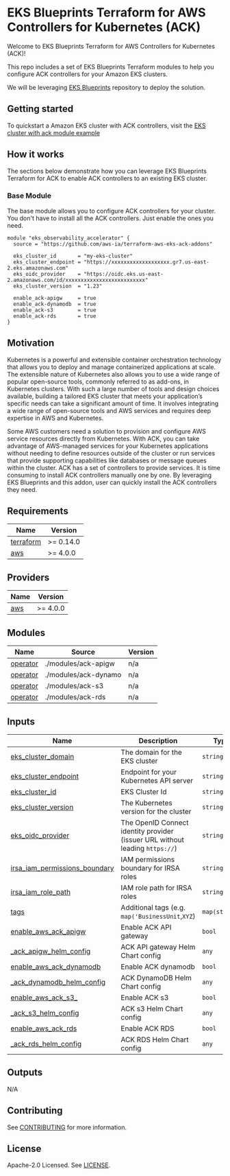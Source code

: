 # EKS Blueprints Terraform for AWS Controllers for Kubernetes (ACK)

Welcome to EKS Blueprints Terraform for AWS Controllers for Kubernetes (ACK)!

This repo includes a set of EKS Blueprints Terraform modules to help you configure ACK controllers for your Amazon EKS clusters.

We will be leveraging [EKS Blueprints](https://github.com/aws-ia/terraform-aws-eks-blueprints)
repository to deploy the solution.

## Getting started
To quickstart a Amazon EKS cluster with ACK controllers, visit the [EKS cluster with ack module example](./examples/ack-eks-cluster-with-vpc/)

## How it works

The sections below demonstrate how you can leverage EKS Blueprints Terraform for ACK
to enable ACK controllers to an existing EKS cluster.

### Base Module
The base module allows you to configure ACK controllers for your cluster. You don't have to install all the ACK controllers. Just enable the ones you need.


```hcl
module "eks_observability_accelerator" {
  source = "https://github.com/aws-ia/terraform-aws-eks-ack-addons"

  eks_cluster_id       = "my-eks-cluster"
  eks_cluster_endpoint = "https://xxxxxxxxxxxxxxxxxxx.gr7.us-east-2.eks.amazonaws.com"
  eks_oidc_provider    = "https://oidc.eks.us-east-2.amazonaws.com/id/xxxxxxxxxxxxxxxxxxxxxxxxxx"
  eks_cluster_version  = "1.23"

  enable_ack-apigw     = true
  enable_ack-dynamodb  = true
  enable_ack-s3        = true
  enable_ack-rds       = true
}
```

## Motivation

Kubernetes is a powerful and extensible container orchestration technology that allows you to deploy and manage containerized applications at scale. The extensible nature of Kubernetes also allows you to use a wide range of popular open-source tools, commonly referred to as add-ons, in Kubernetes clusters. With such a large number of tools and design choices available, building a tailored EKS cluster that meets your application’s specific needs can take a significant amount of time. It involves integrating a wide range of open-source tools and AWS services and requires deep expertise in AWS and Kubernetes.

Some AWS customers need a solution to provision and configure AWS service resources directly from Kubernetes. With ACK, you can take advantage of AWS-managed services for your Kubernetes applications without needing to define resources outside of the cluster or run services that provide supporting capabilities like databases or message queues within the cluster. ACK has a set of controllers to provide services. It is time consuming to install ACK controllers manually one by one. By leveraging EKS Blueprints and this addon, user can quickly install the ACK controllers they need.


## Requirements

| Name | Version |
|------|---------|
| <a name="requirement_terraform"></a> [terraform](#requirement\_terraform) | >= 0.14.0 |
| <a name="requirement_aws"></a> [aws](#requirement\_aws) | >= 4.0.0 |

## Providers

| Name | Version |
|------|---------|
| <a name="provider_aws"></a> [aws](#provider\_aws) | >= 4.0.0 |

## Modules

| Name | Source | Version |
|------|--------|---------|
| <a name="ack-apigw"></a> [operator](#module\_operator) | ./modules/ack-apigw | n/a |
| <a name="ack-dynamo"></a> [operator](#module\_operator) | ./modules/ack-dynamo | n/a |
| <a name="ack-s3"></a> [operator](#module\_operator) | ./modules/ack-s3 | n/a |
| <a name="ack-rds"></a> [operator](#module\_operator) | ./modules/ack-rds | n/a |

## Inputs

| Name | Description | Type | Default | Required |
|------|-------------|------|---------|:--------:|
| <a name="input_eks_cluster_domain"></a> [eks\_cluster\_domain](#input\_eks\_cluster\_domain) | The domain for the EKS cluster | `string` | `""` | no |
| <a name="input_eks_cluster_endpoint"></a> [eks\_cluster\_endpoint](#input\_eks\_cluster\_endpoint) | Endpoint for your Kubernetes API server | `string` | `null` | no |
| <a name="input_eks_cluster_id"></a> [eks\_cluster\_id](#input\_eks\_cluster\_id) | EKS Cluster Id | `string` | n/a | yes |
| <a name="input_eks_cluster_version"></a> [eks\_cluster\_version](#input\_eks\_cluster\_version) | The Kubernetes version for the cluster | `string` | `null` | no |
| <a name="input_eks_oidc_provider"></a> [eks\_oidc\_provider](#input\_eks\_oidc\_provider) | The OpenID Connect identity provider (issuer URL without leading `https://`) | `string` | `null` | no |
| <a name="input_irsa_iam_permissions_boundary"></a> [irsa\_iam\_permissions\_boundary](#input\_irsa\_iam\_permissions\_boundary) | IAM permissions boundary for IRSA roles | `string` | `""` | no |
| <a name="input_irsa_iam_role_path"></a> [irsa\_iam\_role\_path](#input\_irsa\_iam\_role\_path) | IAM role path for IRSA roles | `string` | `"/"` | no |
| <a name="input_tags"></a> [tags](#input\_tags) | Additional tags (e.g. `map('BusinessUnit`,`XYZ`) | `map(string)` | `{}` | no |
| <a name="input_enable_ack-apigw"></a> [enable\_aws\_ack\_apigw](#input\_enable\_aws\_ack\_apigw) | Enable ACK API gateway | `bool` | `false` | no |
| <a name="input_ack_apigw_helm_config"></a> [_ack\_apigw\_helm\_config](#input\_ack\_apigw\_helm\_config) | ACK API gateway Helm Chart config | `any` | `{}` | no |
| <a name="input_enable_ack-dynamodb"></a> [enable\_aws\_ack\_dynamodb](#input\_enable\_aws\_ack\_dynamodb) | Enable ACK dynamodb | `bool` | `false` | no |
| <a name="input_ack_dynamodb_config"></a> [_ack\_dynamodb\_helm\_config](#input\_ack\_dynamodb\_helm\_config) | ACK DynamoDB Helm Chart config | `any` | `{}` | no |
| <a name="input_enable_ack-s3"></a> [enable\_aws\_ack\_s3_](#input\_enable\_aws\_ack\_s3) | Enable ACK s3 | `bool` | `false` | no |
| <a name="input_ack_s3_config"></a> [_ack\_s3\_helm\_config](#input\_ack\_s3\_helm\_config) | ACK s3 Helm Chart config | `any` | `{}` | no |
| <a name="input_enable_ack-rds"></a> [enable\_aws\_ack\_rds](#input\_enable\_aws\_ack\_rds) | Enable ACK RDS | `bool` | `false` | no |
| <a name="input_ack_rds_config"></a> [_ack\_rds\_helm\_config](#input\_ack\_rds\_helm\_config) | ACK RDS Helm Chart config | `any` | `{}` | no |
## Outputs 
N/A

## Contributing

See [CONTRIBUTING](CONTRIBUTING.md#security-issue-notifications) for more information.

## License

Apache-2.0 Licensed. See [LICENSE](https://github.com/aws-observability/terraform-aws-eks-blueprints/blob/main/LICENSE).